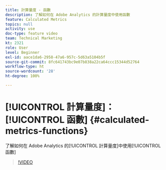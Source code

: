 ```yaml
---
title: 計算量度 - 函數
description: 了解如何在 Adobe Analytics 的計算量度中使用函數
feature: Calculated Metrics
topics: null
activity: use
doc-type: feature video
team: Technical Marketing
kt: 2321
role: User
level: Beginner
exl-id: aace1da6-2958-47a6-957c-5d63a5104b5f
source-git-commit: 8fc641743bc9e07b838a22ca64ccc15344d52764
workflow-type: ht
source-wordcount: '28'
ht-degree: 100%

---
```


# [!UICONTROL 計算量度]：[!UICONTROL 函數] {#calculated-metrics-functions}

了解如何在 Adobe Analytics 的[!UICONTROL 計算量度]中使用[!UICONTROL 函數]

>[!VIDEO](https://video.tv.adobe.com/v/25408/?quality=12&learn=on)
